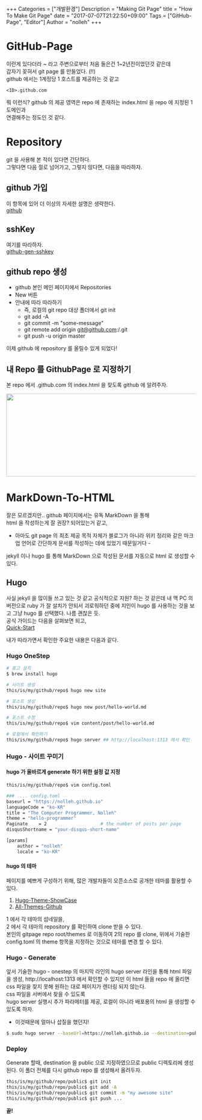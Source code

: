 +++
Categories = ["개발환경"]
Description = "Making Git Page"
title = "How To Make Git Page"
date =  "2017-07-07T21:22:50+09:00"
Tags = ["GitHub-Page", "Editor"]
Author = "nolleh"
+++

# GitHub-Page
이런게 있다더라 ~ 라고 주변으로부터 처음 들은건 1~2년전이었던것 같은데  
갑자기 꽂혀서 git page 를 만들었다. (!!)  
github 에서는 1계정당 1 호스트를 제공하는 것 같고   

``` <ID>.github.com  ```
  
뭐 이런식? github 의 제공 영역은 repo 에 존재하는 index.html 을 repo 에 지정된 1 도메인과   
연결해주는 정도인 것 같다. 

# Repository
git 을 사용해 본 적이 있다면 간단하다.  
그렇다면 다음 절로 넘어가고, 그렇지 않다면, 다음을 따라하자.   

## github 가입
이 항목에 있어 더 이상의 자세한 설명은 생략한다.  
[github](https://github.com)

## sshKey
여기를 따라하자.  
[github-gen-sshkey](https://help.github.com/articles/generating-a-new-ssh-key-and-adding-it-to-the-ssh-agent/)

## github repo 생성
* github 본인 메인 페이지에서 Repositories
* New 버튼
* 안내에 따라 따라하기
    - 즉, 로컬의 git repo 대상 폴더에서 git init
    - git add -A
    - git commit -m "some-message"
    - git remote add origin git@github.com:<ID>/<Repo>.git
    - git push -u origin master

이제 github 에 repository 를 올릴수 있게 되었다! 

## 내 Repo 를 GithubPage 로 지정하기  
본 repo 에서 <ID>.github.com 의 index.html 을 찾도록 github 에 알려주자.  

<img src="./images/github-setting.png" width="664" height="220"/>  

# MarkDown-To-HTML
잘은 모르겠지만.. github 페이지에서는 유독 MarkDown 을 통해  
html 을 작성하는게 잘 권장? 되어있는거 같고,  
- 아마도 git page 의 최초 제공 목적 자체가 블로그가 아니라 위키 정리와 같은 마크업 언어로 간단하게 문서를 작성하는 데에 있었기 때문일거다 -  

jekyll 이나 hugo 를 통해 MarkDown 으로 작성된 문서를 자동으로 html 로 생성할 수 있다.  


## Hugo 
사실 jekyll 을 많이들 쓰고 있는 것 같고 공식적으로 지원? 하는 것 같은데 
내 맥 PC 의 버전으로 ruby 가 잘 설치가 안되서 괴로워하던 중에 지인이 hugo 를 사용하는 것을 보고 그냥 hugo 를 선택했다. 나름 괜찮은 듯.  
공식 가이드는 다음을 살펴보면 되고,  
[Quick-Start](https://gohugo.io/overview/quickstart/)

내가 따라가면서 확인한 주요한 내용은 다음과 같다.  
### Hugo OneStep 
```Bash
# 휴고 설치
$ brew install hugo

# 사이트 생성
this/is/my/github/repo$ hugo new site

# 포스트 생성
this/is/my/github/repo$ hugo new post/hello-world.md

# 포스트 수정
this/is/my/github/repo$ vim content/post/hello-world.md

# 로컬에서 확인하기
this/is/my/github/repo$ hugo server ## http://localhost:1313 에서 확인

```

### Hugo - 사이트 꾸미기

#### hugo 가 올바르게 generate 하기 위한 설정 값 지정

```Bash 
this/is/my/github/repo$ vim config.toml

### .... config.toml
baseurl = "https://nolleh.github.io"
languageCode = "ko-KR"
title = "The Computer Programmer, Nolleh"
theme = "hello-programmer"
Paginate    = 2                    # the number of posts per page
disqusShortname = "your-disqus-short-name"

[params]
    author = "nolleh"
    locale = "ko-KR"

```

#### hugo 의 테마
페이지를 예쁘게 구성하기 위해, 많은 개발자들이 오픈소스로 공개한 테마를 활용할 수 있다.  

1. [Hugo-Theme-ShowCase](http://themes.gohugo.io/)  
2. [All-Themes-Github](https://github.com/dim0627/hugoThemes)

1 에서 각 테마의 섬네일을,  
2 에서 각 테마의 repository 를 확인하여 clone 받을 수 있다.  
본인의 gitpage repo root/themes 로 이동하여 2의 repo 를 clone,
위에서 기술한 config.toml 의 theme 항목을 지정하는 것으로 테마를 변경 할 수 있다. 

### Hugo - Generate
앞서 기술한 hugo - onestep 의 마지막 라인의 hugo server 라인을 통해 html 파일을 생성, http://localhost:1313 에서 확인할 수 있지만 이 html 들을 repo 에 올리면 css 파일을 찾지 못해  원하는 대로 페이지가 렌더링 되지 않는다.  
css 파일을 서버에서 찾을 수 있도록  
hugo server 실행시 추가 파라메터를 제공, 로컬이 아니라 배포용의 html 을 생성할 수 있도록 하자.
- 이것때문에 얼마나 삽질을 했던지!  

```Bash
$ sudo hugo server --baseUrl=https://nolleh.github.io --destination=public/ --port=80 --appendPort=false
```

### Deploy 
Generate 할때, destination 을 public 으로 지정하였으므로 public 디렉토리에 생성된다. 
이 폴더 전체를 다시 github repo 를 생성해서 올려두자.

```Bash 
this/is/my/github/repo/public$ git init 
this/is/my/github/repo/public$ git add -A
this/is/my/github/repo/public$ git commit -m "my awesome site"
this/is/my/github/repo/public$ git push ...
```

**끝!**


